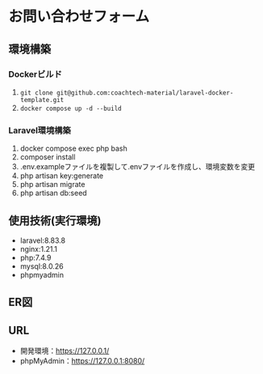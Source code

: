 # お問い合わせフォーム

## 環境構築
### Dockerビルド
1. `git clone git@github.com:coachtech-material/laravel-docker-template.git`
1. `docker compose up -d --build`
### Laravel環境構築
1. docker compose exec php bash
1. composer install
1. .env.exampleファイルを複製して.envファイルを作成し、環境変数を変更
1. php artisan key:generate
1. php artisan migrate
1. php artisan db:seed

## 使用技術(実行環境)
- laravel:8.83.8
- nginx:1.21.1
- php:7.4.9
- mysql:8.0.26
- phpmyadmin

## ER図

## URL
- 開発環境：https://127.0.0.1/
- phpMyAdmin：https://127.0.0.1:8080/
